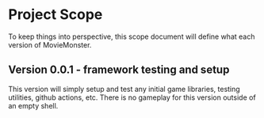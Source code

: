 # Project Scope

To keep things into perspective, this scope document will define what each version of MovieMonster.

## Version 0.0.1 - framework testing and setup

This version will simply setup and test any initial game libraries, testing utilities, github actions, etc. There is no gameplay for this version outside of an empty shell.
